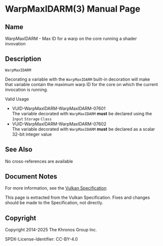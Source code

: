 # WarpMaxIDARM(3) Manual Page

## Name

WarpMaxIDARM - Max ID for a warp on the core running a shader invovation



## [](#_description)Description

`WarpMaxIDARM`

Decorating a variable with the `WarpMaxIDARM` built-in decoration will make that variable contain the maximum warp ID for the core on which the current invocation is running.

Valid Usage

- [](#VUID-WarpMaxIDARM-WarpMaxIDARM-07601)VUID-WarpMaxIDARM-WarpMaxIDARM-07601  
  The variable decorated with `WarpMaxIDARM` **must** be declared using the `Input` `Storage` `Class`
- [](#VUID-WarpMaxIDARM-WarpMaxIDARM-07602)VUID-WarpMaxIDARM-WarpMaxIDARM-07602  
  The variable decorated with `WarpMaxIDARM` **must** be declared as a scalar 32-bit integer value

## [](#_see_also)See Also

No cross-references are available

## [](#_document_notes)Document Notes

For more information, see the [Vulkan Specification](https://registry.khronos.org/vulkan/specs/latest/html/vkspec.html#WarpMaxIDARM)

This page is extracted from the Vulkan Specification. Fixes and changes should be made to the Specification, not directly.

## [](#_copyright)Copyright

Copyright 2014-2025 The Khronos Group Inc.

SPDX-License-Identifier: CC-BY-4.0